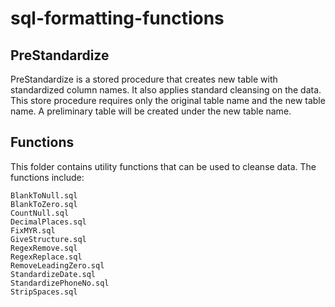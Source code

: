 # sql-formatting-functions

## PreStandardize
PreStandardize is a stored procedure that creates new table with standardized column names. It also applies standard cleansing on the data. This store procedure requires only the original table name and the new table name. A preliminary table will be created under the new table name. 

## Functions
This folder contains utility functions that can be used to cleanse data. The functions include: 
    
    BlankToNull.sql
    BlankToZero.sql
    CountNull.sql
    DecimalPlaces.sql
    FixMYR.sql
    GiveStructure.sql
    RegexRemove.sql
    RegexReplace.sql
    RemoveLeadingZero.sql
    StandardizeDate.sql
    StandardizePhoneNo.sql
    StripSpaces.sql
